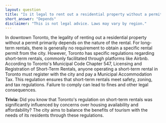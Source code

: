 ```yaml
---
layout: question
title: "Is it legal to rent out a residential property without a permit in downtown Toronto?"
short_answer: "Depends"
disclaimer: "This is not legal advice. Laws may vary by region."
---
```


In downtown Toronto, the legality of renting out a residential property without a permit primarily depends on the nature of the rental. For long-term rentals, there is generally no requirement to obtain a specific rental permit from the city. However, Toronto has specific regulations regarding short-term rentals, commonly facilitated through platforms like Airbnb. According to Toronto's Municipal Code Chapter 547, Licensing and Registration of Short-Term Rentals, anyone operating a short-term rental in Toronto must register with the city and pay a Municipal Accommodation Tax. This regulation ensures that short-term rentals meet safety, zoning, and tax regulations. Failure to comply can lead to fines and other legal consequences.

**Trivia:** Did you know that Toronto's regulation on short-term rentals was significantly influenced by concerns over housing availability and affordability? The city aims to balance the benefits of tourism with the needs of its residents through these regulations.
